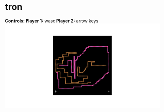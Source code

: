 # tron
**Controls:**
**Player 1:** wasd
**Player 2:** arrow keys
![Image](https://github.com/tin-martin/tron/blob/main/Screen%20Shot%202022-04-20%20at%208.12.19%20PM.png)
